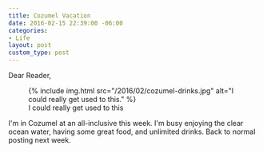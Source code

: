 ```yaml
---
title: Cozumel Vacation
date: 2016-02-15 22:39:00 -06:00
categories:
- Life
layout: post
custom_type: post
---
```


Dear Reader,

<figure class="extendout">
  {% include img.html src="/2016/02/cozumel-drinks.jpg" alt="I could really get used to this." %}
  <figcaption>I could really get used to this</figcaption>
</figure>

I'm in Cozumel at an all-inclusive this week. I'm busy enjoying the clear ocean water, having some great food, and unlimited drinks. Back to normal posting next week.
